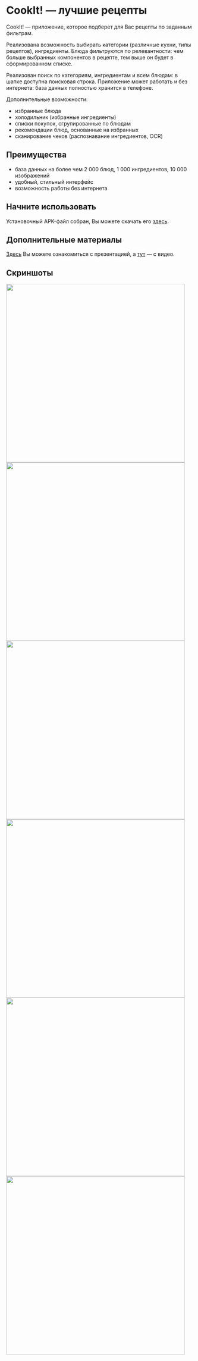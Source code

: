 # CookIt! — лучшие рецепты
CookIt! — приложение, которое подберет для Вас рецепты по заданным фильтрам.

Реализована возможность выбирать категории (различные кухни, типы рецептов), ингредиенты.
Блюда фильтруются по релевантности: чем больше выбранных компонентов в рецепте, тем выше он будет в сформированном списке.

Реализован поиск по категориям, ингредиентам и всем блюдам: в шапке доступна поисковая строка.
Приложение может работать и без интернета: база данных полностью хранится в телефоне.

Дополнительные возможности:
- избранные блюда
- холодильник (избранные ингредиенты)
- списки покупок, сгрупированные по блюдам
- рекомендации блюд, основанные на избранных
- сканирование чеков (распознавание ингредиентов, OCR)

Преимущества
------------
- база данных на более чем 2 000 блюд, 1 000 ингредиентов, 10 000 изображений
- удобный, стильный интерфейс
- возможность работы без интернета

Начните использовать
--------------------
Установочный APK-файл собран, Вы можете скачать его [здесь](./app/release/app-release.apk).

Дополнительные материалы
------------------------
[Здесь](https://docs.google.com/presentation/d/1FZTXho6n1ZGT4v0Jj_Zoge-rPRDOJFGpTgEtpkwiUfM/edit?usp=sharing) Вы можете ознакомиться с презентацией, а [тут](https://youtu.be/NK2-osBXeN8) — с видео.

Скриншоты
---------
<img src = "app/screenshots/Screenshot_1621808733.png" width = 480 />
<img src = "app/screenshots/Screenshot_1621808749.png" width = 480 />
<img src = "app/screenshots/Screenshot_1621808835.png" width = 480 />
<img src = "app/screenshots/Screenshot_1621808869.png" width = 480 />
<img src = "app/screenshots/Screenshot_1621808890.png" width = 480 />
<img src = "app/screenshots/Screenshot_1621808904.png" width = 480 />